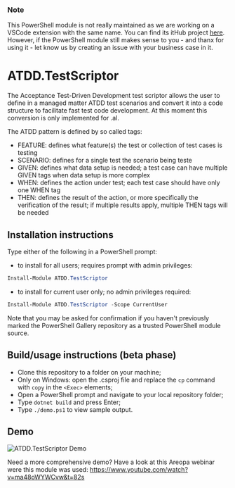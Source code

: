 ### Note 
This PowerShell module is not really maintained as we are working on a VSCode extension with the same name. You can find its itHub project [here](https://github.com/fluxxus-nl/ATDD.TestScriptor.VSCodeExtension). However, if the PowerShell module still makes sense to you - and thanx for using it - let know us by creating an issue with your business case in it.

# ATDD.TestScriptor

The Acceptance Test-Driven Development test scriptor allows the user to define in a managed matter ATDD test scenarios and convert it into a code structure to facilitate fast test code development. At this moment this conversion is only implemented for .al.

The ATDD pattern is defined by so called tags:

*	FEATURE: defines what feature(s) the test or collection of test cases is testing
*	SCENARIO: defines for a single test the scenario being teste
*	GIVEN: defines what data setup is needed; a test case can have multiple GIVEN tags when data setup is more complex
*	WHEN: defines the action under test; each test case should have only one WHEN tag
*	THEN: defines the result of the action, or more specifically the verification of the result; if multiple results apply, multiple THEN tags will be needed

## Installation instructions
Type either of the following in a PowerShell prompt:

- to install for all users; requires prompt with admin privileges: 
```powershell
Install-Module ATDD.TestScriptor 
```
- to install for current user only; no admin privileges required:
```powershell
Install-Module ATDD.TestScriptor -Scope CurrentUser 
```

Note that you may be asked for confirmation if you haven't previously marked the PowerShell Gallery repository as a trusted PowerShell module source.

## Build/usage instructions (beta phase)

- Clone this repository to a folder on your machine;
- Only on Windows: open the .csproj file and replace the `cp` command with `copy` in the `<Exec>` elements;
- Open a PowerShell prompt and navigate to your local repository folder;
- Type `dotnet build` and press Enter;
- Type `./demo.ps1` to view sample output.

## Demo

![ATDD.TestScriptor Demo](demo/ATDD.TestScriptor_Demo.gif)

Need a more comprehensive demo? Have a look at this Areopa webinar were this module was used: https://www.youtube.com/watch?v=ma48oWYWCvw&t=82s
